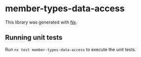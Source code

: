 # member-types-data-access

This library was generated with [Nx](https://nx.dev).

## Running unit tests

Run `nx test member-types-data-access` to execute the unit tests.
